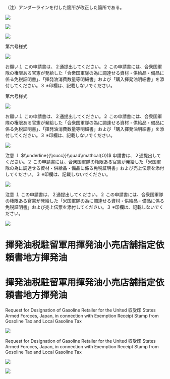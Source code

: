 （注）アンダーラインを付した箇所が改正した箇所である。

![](https://www.nta.go.jp/tmp/8026110c-6843-4a70-b80d-f2934d9226fc/images/ece82e5e187898ff5a264eef089f950fa325ff7bd9ca933f6c1a2089251f0601.jpg)

![](https://www.nta.go.jp/tmp/8026110c-6843-4a70-b80d-f2934d9226fc/images/95be05d4cd36c863db528c03c7f7c68c2eb0321976634cae1b2af15a669b30c4.jpg)

![](https://www.nta.go.jp/tmp/8026110c-6843-4a70-b80d-f2934d9226fc/images/80ae50246373ece36bf95c6294e60aa452b220c899adc8c7466e3981b4c2ab5d.jpg)

第六号様式

![](https://www.nta.go.jp/tmp/8026110c-6843-4a70-b80d-f2934d9226fc/images/c60fd42950a751e858f5954f2103cac81e32121a5a9e38697f2c75e1d63e28ad.jpg)

お願い１ この申請書は、２通提出してください。２ この申請書には、合衆国軍隊の権限ある官憲が発給した「合衆国軍隊の為に調達せる資材・供給品・備品に係る免税証明書」、「揮発油消費数量等明細書」および「購入揮発油明細書」を添付してください。３ ※印欄は、記載しないでください。

第六号様式

![](https://www.nta.go.jp/tmp/8026110c-6843-4a70-b80d-f2934d9226fc/images/2c40b599d92ef43f861e6ca60598d11f2687198c66943804210bb29fd8b758f3.jpg)

お願い１ この申請書は、２通提出してください。２ この申請書には、合衆国軍隊の権限ある官憲が発給した「合衆国軍隊の為に調達せる資材・供給品・備品に係る免税証明書」、「揮発油消費数量等明細書」および「購入揮発油明細書」を添付してください。３ ※印欄は、記載しないでください。

![](https://www.nta.go.jp/tmp/8026110c-6843-4a70-b80d-f2934d9226fc/images/5d465990161d0575c842b5bba66726683ac5cae1cada8fc3c79d48a58f2d2480.jpg)

注意 １ $\\underline{{\\succ}}\\quad\\mathcal{O})$ 申請書は、２通提出してください。２ この申請書には、合衆国軍隊の権限ある官憲が発給した「米国軍隊の為に調達せる資材・供給品・備品に係る免税証明書」および売上伝票を添付してください。３ ※印欄は、記載しないでください。

![](https://www.nta.go.jp/tmp/8026110c-6843-4a70-b80d-f2934d9226fc/images/d0eb59d2801e61ef0287a2ba4847687eab73a61df32b366bacdf886535666e6b.jpg)

注意 １ この申請書は、２通提出してください。２ この申請書には、合衆国軍隊の権限ある官憲が発給した「米国軍隊の為に調達せる資材・供給品・備品に係る免税証明書」および売上伝票を添付してください。３ ※印欄は、記載しないでください。

![](https://www.nta.go.jp/tmp/8026110c-6843-4a70-b80d-f2934d9226fc/images/ca48820cf217332404d47d4913993bbcc1af6fedc6c55697a327813797bf5d0f.jpg)

# 揮発油税駐留軍用揮発油小売店舗指定依頼書地方揮発油

# 揮発油税駐留軍用揮発油小売店舗指定依頼書地方揮発油

Request for Designation of Gasoline Retailer for the United 収受印 States Armed Forcces, Japan, in connection with Exemption Receipt Stamp from Gosoline Tax and Local Gasoline Tax

![](https://www.nta.go.jp/tmp/8026110c-6843-4a70-b80d-f2934d9226fc/images/8c86836d2637a881b76dae26fa387d656a80a28b0f3437fcd68d6d63690f563c.jpg)

Request for Designation of Gasoline Retailer for the United 収受印 States Armed Forcces, Japan, in connection with Exemption Receipt Stamp from Gosoline Tax and Local Gasoline Tax

![](https://www.nta.go.jp/tmp/8026110c-6843-4a70-b80d-f2934d9226fc/images/8e388ed98f68e99c794d1dac1a0d9640400846fc86d489c42ae875f67ea07eb0.jpg)

![](https://www.nta.go.jp/tmp/8026110c-6843-4a70-b80d-f2934d9226fc/images/596be3361f304b04ddb010fa61cd8e9e2235cf4d3374308aea1e70687acc55b1.jpg)